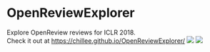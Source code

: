 # OpenReviewExplorer
Explore OpenReview reviews for ICLR 2018.  
Check it out at https://chillee.github.io/OpenReviewExplorer/
![](https://i.imgur.com/w9jRIsH.jpg)
![](https://i.imgur.com/2B5EGM2.jpg)

